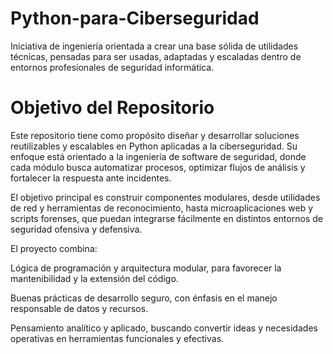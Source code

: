 # Python-para-Ciberseguridad
Iniciativa de ingeniería orientada a crear una base sólida de utilidades técnicas, pensadas para ser usadas, adaptadas y escaladas dentro de entornos profesionales de seguridad informática.

# Objetivo del Repositorio
Este repositorio tiene como propósito diseñar y desarrollar soluciones reutilizables y escalables en Python aplicadas a la ciberseguridad.
Su enfoque está orientado a la ingeniería de software de seguridad, donde cada módulo busca automatizar procesos, optimizar flujos de análisis y fortalecer la respuesta ante incidentes.

El objetivo principal es construir componentes modulares, desde utilidades de red y herramientas de reconocimiento, hasta microaplicaciones web y scripts forenses, que puedan integrarse fácilmente en distintos entornos de seguridad ofensiva y defensiva.

El proyecto combina:

Lógica de programación y arquitectura modular, para favorecer la mantenibilidad y la extensión del código.

Buenas prácticas de desarrollo seguro, con énfasis en el manejo responsable de datos y recursos.

Pensamiento analítico y aplicado, buscando convertir ideas y necesidades operativas en herramientas funcionales y efectivas.
